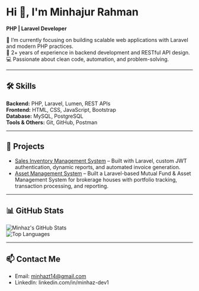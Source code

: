 
# Hi 👋, I'm Minhajur Rahman
**PHP | Laravel Developer**

🌱 I’m currently focusing on building scalable web applications with Laravel and modern PHP practices.  
💼 2+ years of experience in backend development and RESTful API design.  
💻 Passionate about clean code, automation, and problem-solving.

---

## 🛠 Skills
**Backend:** PHP, Laravel, Lumen, REST APIs  
**Frontend:** HTML, CSS, JavaScript, Bootstrap  
**Database:** MySQL, PostgreSQL  
**Tools & Others:** Git, GitHub, Postman

---

## 🚀 Projects
- [Sales Inventory Management System](#) – Built with Laravel, custom JWT authentication, dynamic reports, and automated invoice generation.   
- [Asset Management System](#) – Built a Laravel-based Mutual Fund & Asset Management System for brokerage houses with portfolio tracking, transaction processing, and reporting.
---

## 📊 GitHub Stats
![Minhaz's GitHub Stats](https://github-readme-stats.vercel.app/api?username=MinhazDeveloper&show_icons=true&theme=radical)  
![Top Languages](https://github-readme-stats.vercel.app/api/top-langs/?username=MinhazDeveloper&layout=compact&theme=radical)

---

## 📫 Contact Me
- Email: minhazt14@gmail.com  
- LinkedIn: linkedin.com/in/minhaz-dev1 
  


